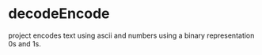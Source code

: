 # decodeEncode
project encodes text using ascii and numbers using a binary representation 0s and 1s. 
